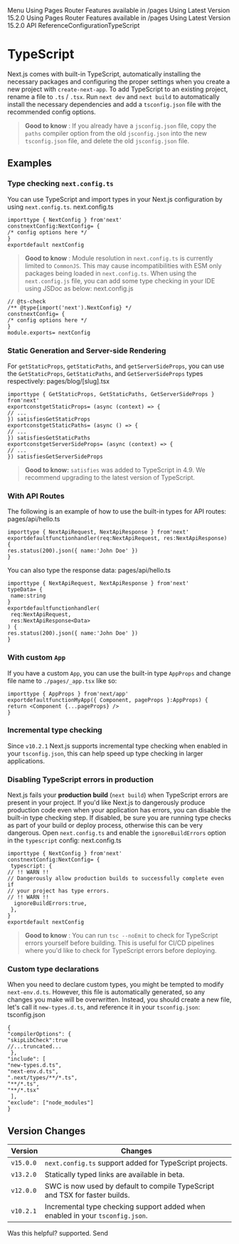 Menu
Using Pages Router
Features available in /pages
Using Latest Version
15.2.0
Using Pages Router
Features available in /pages
Using Latest Version
15.2.0
API ReferenceConfigurationTypeScript
# TypeScript
Next.js comes with built-in TypeScript, automatically installing the necessary packages and configuring the proper settings when you create a new project with `create-next-app`.
To add TypeScript to an existing project, rename a file to `.ts` / `.tsx`. Run `next dev` and `next build` to automatically install the necessary dependencies and add a `tsconfig.json` file with the recommended config options.
> **Good to know** : If you already have a `jsconfig.json` file, copy the `paths` compiler option from the old `jsconfig.json` into the new `tsconfig.json` file, and delete the old `jsconfig.json` file.
## Examples
### Type checking `next.config.ts`
You can use TypeScript and import types in your Next.js configuration by using `next.config.ts`.
next.config.ts
```
importtype { NextConfig } from'next'
constnextConfig:NextConfig= {
/* config options here */
}
exportdefault nextConfig
```

> **Good to know** : Module resolution in `next.config.ts` is currently limited to `CommonJS`. This may cause incompatibilities with ESM only packages being loaded in `next.config.ts`.
When using the `next.config.js` file, you can add some type checking in your IDE using JSDoc as below:
next.config.js
```
// @ts-check
/** @type{import('next').NextConfig} */
constnextConfig= {
/* config options here */
}
module.exports= nextConfig
```

### Static Generation and Server-side Rendering
For `getStaticProps`, `getStaticPaths`, and `getServerSideProps`, you can use the `GetStaticProps`, `GetStaticPaths`, and `GetServerSideProps` types respectively:
pages/blog/[slug].tsx
```
importtype { GetStaticProps, GetStaticPaths, GetServerSideProps } from'next'
exportconstgetStaticProps= (async (context) => {
// ...
}) satisfiesGetStaticProps
exportconstgetStaticPaths= (async () => {
// ...
}) satisfiesGetStaticPaths
exportconstgetServerSideProps= (async (context) => {
// ...
}) satisfiesGetServerSideProps
```

> **Good to know:** `satisfies` was added to TypeScript in 4.9. We recommend upgrading to the latest version of TypeScript.
### With API Routes
The following is an example of how to use the built-in types for API routes:
pages/api/hello.ts
```
importtype { NextApiRequest, NextApiResponse } from'next'
exportdefaultfunctionhandler(req:NextApiRequest, res:NextApiResponse) {
res.status(200).json({ name:'John Doe' })
}
```

You can also type the response data:
pages/api/hello.ts
```
importtype { NextApiRequest, NextApiResponse } from'next'
typeData= {
 name:string
}
exportdefaultfunctionhandler(
 req:NextApiRequest,
 res:NextApiResponse<Data>
) {
res.status(200).json({ name:'John Doe' })
}
```

### With custom `App`
If you have a custom `App`, you can use the built-in type `AppProps` and change file name to `./pages/_app.tsx` like so:
```
importtype { AppProps } from'next/app'
exportdefaultfunctionMyApp({ Component, pageProps }:AppProps) {
return <Component {...pageProps} />
}
```

### Incremental type checking
Since `v10.2.1` Next.js supports incremental type checking when enabled in your `tsconfig.json`, this can help speed up type checking in larger applications.
### Disabling TypeScript errors in production
Next.js fails your **production build** (`next build`) when TypeScript errors are present in your project.
If you'd like Next.js to dangerously produce production code even when your application has errors, you can disable the built-in type checking step.
If disabled, be sure you are running type checks as part of your build or deploy process, otherwise this can be very dangerous.
Open `next.config.ts` and enable the `ignoreBuildErrors` option in the `typescript` config:
next.config.ts
```
importtype { NextConfig } from'next'
constnextConfig:NextConfig= {
 typescript: {
// !! WARN !!
// Dangerously allow production builds to successfully complete even if
// your project has type errors.
// !! WARN !!
  ignoreBuildErrors:true,
 },
}
exportdefault nextConfig
```

> **Good to know** : You can run `tsc --noEmit` to check for TypeScript errors yourself before building. This is useful for CI/CD pipelines where you'd like to check for TypeScript errors before deploying.
### Custom type declarations
When you need to declare custom types, you might be tempted to modify `next-env.d.ts`. However, this file is automatically generated, so any changes you make will be overwritten. Instead, you should create a new file, let's call it `new-types.d.ts`, and reference it in your `tsconfig.json`:
tsconfig.json
```
{
"compilerOptions": {
"skipLibCheck":true
//...truncated...
 },
"include": [
"new-types.d.ts",
"next-env.d.ts",
".next/types/**/*.ts",
"**/*.ts",
"**/*.tsx"
 ],
"exclude": ["node_modules"]
}
```

## Version Changes
Version| Changes  
---|---  
`v15.0.0`| `next.config.ts` support added for TypeScript projects.  
`v13.2.0`| Statically typed links are available in beta.  
`v12.0.0`| SWC is now used by default to compile TypeScript and TSX for faster builds.  
`v10.2.1`| Incremental type checking support added when enabled in your `tsconfig.json`.  
Was this helpful?
supported.
Send
